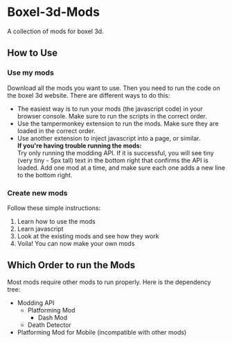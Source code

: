 # Boxel-3d-Mods
A collection of mods for boxel 3d.

## How to Use
### Use my mods
Download all the mods you want to use. Then you need to run the code on the boxel 3d website. There are different ways to do this:
- The easiest way is to run your mods (the javascript code) in your browser console. Make sure to run the scripts in the correct order.
- Use the tampermonkey extension to run the mods. Make sure they are loaded in the correct order.
- Use another extension to inject javascript into a page, or similar.  
**If you're having trouble running the mods:**  
Try only running the modding API. If it is successful, you will see tiny (very tiny - 5px tall) text in the bottom right that confirms the API is loaded. Add one mod at a time, and make sure each one adds a new line to the bottom right.

### Create new mods
Follow these simple instructions:
1. Learn how to use the mods
2. Learn javascript
3. Look at the existing mods and see how they work
4. Voila! You can now make your own mods

## Which Order to run the Mods
Most mods require other mods to run properly. Here is the dependency tree:
- Modding API
  - Platforming Mod
    - Dash Mod
  - Death Detector
- Platforming Mod for Mobile (incompatible with other mods)
